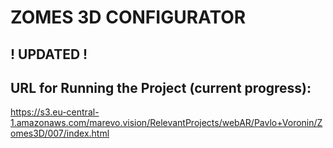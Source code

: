 # ZOMES 3D CONFIGURATOR

## ! UPDATED !
## URL for Running the Project (current progress):
https://s3.eu-central-1.amazonaws.com/marevo.vision/RelevantProjects/webAR/Pavlo+Voronin/Zomes3D/007/index.html
